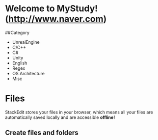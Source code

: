 # Welcome to MyStudy!(http://www.naver.com)
##Category
- UnrealEngine
- C/C++
- C#
- Unity
- English
- Regex
- OS Architecture
- Misc


# Files

StackEdit stores your files in your browser, which means all your files are automatically saved locally and are accessible **offline!**

## Create files and folders
